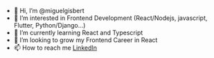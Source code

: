 - 👋 Hi, I’m @miguelgisbert
- 👀 I’m interested in Frontend Development (React/Nodejs, javascript, Flutter, Python/Django...)
- 🌱 I’m currently learning React and Typescript
- 💞️ I’m looking to grow my Frontend Career in React 
- 📫 How to reach me [LinkedIn](https://www.linkedin.com/in/miguel-gisbert-osuna/)

<!---
miguelgisbert/miguelgisbert is a ✨ special ✨ repository because its `README.md` (this file) appears on your GitHub profile.
You can click the Preview link to take a look at your changes.
--->
